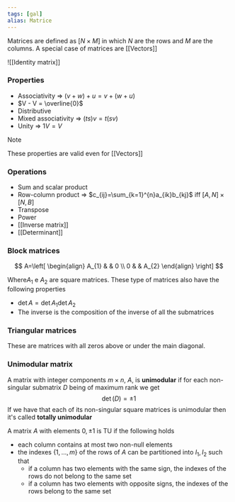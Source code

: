 ```yaml
---
tags: [gal]
alias: Matrice
---
```


Matrices are defined as $[N\times M]$ in which $N$ are the rows and  $M$ are the columns. A special case of matrices are [[Vectors]]

![[Identity matrix]]
### Properties

- Associativity  => $(v+w)+u=v+(w+u)$
- $V - V = \overline{0}$
- Distributive
- Mixed associativity => $(ts)v=t(sv)$
- Unity => 1$V=V$

>[!note]
>These properties are valid even for [[Vectors]]
### Operations

- Sum and scalar product
- Row-column product => $c_{ij}=\sum_{k=1}^{n}a_{ik}b_{kj}$ iff $[A,N]\times[N,B]$
- Transpose
- Power
- [[Inverse matrix]]
- [[Determinant]]
### Block matrices

$$
A=\left[
\begin{align}
A_{1} &  & 0 \\
0  & & A_{2}
\end{align}
\right]
$$

Where$A_{1}$ e $A_{2}$ are square matrices. These type of matrices also have the following properties
- $\det A= \det A_{1}\det A_{2}$
- The inverse is the composition of the inverse of all the submatrices
### Triangular matrices

These are matrices with all zeros above or under the main diagonal.
### Unimodular matrix

A matrix with integer components $m\times n$, $A$, is **unimodular** if for each non-singular submatrix $D$ being of maximum rank we get 
$$
\det(D) = \pm  1
$$
If we have that each of its non-singular square matrices is unimodular then it's called **totally unimodular**

A matrix $A$ with elements $0,\pm 1$ is TU if the following holds
- each column contains at most two non-null elements
- the indexes $\{ 1,\dots,m \}$ of the rows of $A$ can be partitioned into $I_{1},I_{2}$ such that
	- if a column has two elements with the same sign, the indexes of the rows do not belong to the same set
	- if a column has two elements with opposite signs, the indexes of the rows belong to the same set